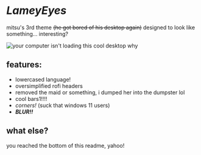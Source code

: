 # *LameyEyes*

mitsu's 3rd theme ~~(he got bored of his desktop again)~~ designed to look like something... interesting?

![your computer isn't loading this cool desktop why](Yorumoto/LameyEyes/blob/main/docs/yay.png)

## features:
- lowercased language!
- oversimplified rofi headers
- removed the maid or something, i dumped her into the dumpster lol
- cool bars1!!!!
- *corners!* (suck that windows 11 users)
- ***BLUR!!***

## what else?
you reached the bottom of this readme, yahoo!
